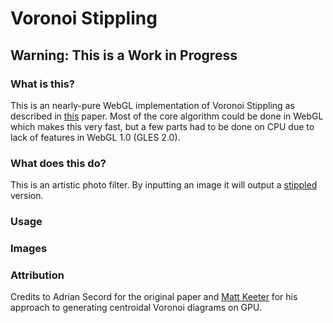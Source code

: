 # Voronoi Stippling

## Warning:  This is a Work in Progress

### What is this?
This is an nearly-pure WebGL implementation of Voronoi Stippling as described in [this](https://www.cs.ubc.ca/labs/imager/tr/2002/secord2002b/secord.2002b.pdf) paper.
Most of the core algorithm could be done in WebGL which makes this very fast, but a few parts had to be done on CPU due to lack of features in WebGL 1.0 (GLES 2.0).

### What does this do?
This is an artistic photo filter.  By inputting an image it will output a [stippled](https://en.wikipedia.org/wiki/Stippling) version.

### Usage

### Images

### Attribution 

Credits to Adrian Secord for the original paper and [Matt Keeter](www.mattkeeter.com) for his approach to generating centroidal Voronoi diagrams on GPU.